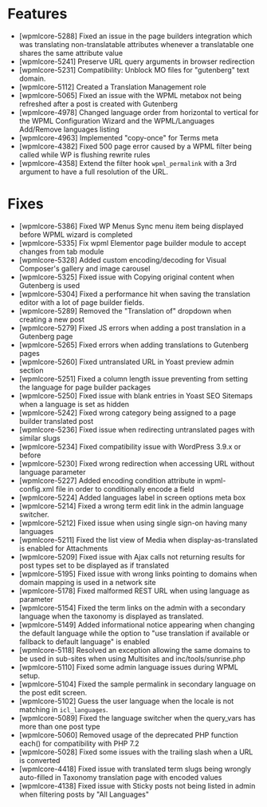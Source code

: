 # Features
* [wpmlcore-5288] Fixed an issue in the page builders integration which was translating non-translatable attributes whenever a translatable one shares the same attribute value
* [wpmlcore-5241] Preserve URL query arguments in browser redirection
* [wpmlcore-5231] Compatibility: Unblock MO files for "gutenberg" text domain.
* [wpmlcore-5112] Created a Translation Management role
* [wpmlcore-5065] Fixed an issue with the WPML metabox not being refreshed after a post is created with Gutenberg
* [wpmlcore-4978] Changed language order from horizontal to vertical for the WPML Configuration Wizard and the WPML/Languages Add/Remove languages listing
* [wpmlcore-4963] Implemented "copy-once" for Terms meta
* [wpmlcore-4382] Fixed 500 page error caused by a WPML filter being called while WP is flushing rewrite rules
* [wpmlcore-4358] Extend the filter hook `wpml_permalink` with a 3rd argument to have a full resolution of the URL.

# Fixes
* [wpmlcore-5386] Fixed WP Menus Sync menu item being displayed before WPML wizard is completed
* [wpmlcore-5335] Fix wpml Elementor page builder module to accept changes from tab module
* [wpmlcore-5328] Added custom encoding/decoding for Visual Composer's gallery and image carousel
* [wpmlcore-5325] Fixed issue with Copying original content when Gutenberg is used
* [wpmlcore-5304] Fixed a performance hit when saving the translation editor with a lot of page builder fields.
* [wpmlcore-5289] Removed the "Translation of" dropdown when creating a new post
* [wpmlcore-5279] Fixed JS errors when adding a post translation in a Gutenberg page
* [wpmlcore-5265] Fixed errors when adding translations to Gutenberg pages
* [wpmlcore-5260] Fixed untranslated URL in Yoast preview admin section
* [wpmlcore-5251] Fixed a column length issue preventing from setting the language for page builder packages
* [wpmlcore-5250] Fixed issue with blank entries in Yoast SEO Sitemaps when a language is set as hidden
* [wpmlcore-5242] Fixed wrong category being assigned to a page builder translated post
* [wpmlcore-5236] Fixed issue when redirecting untranslated pages with similar slugs
* [wpmlcore-5234] Fixed compatibility issue with WordPress 3.9.x or before
* [wpmlcore-5230] Fixed wrong redirection when accessing URL without language parameter
* [wpmlcore-5227] Added encoding condition attribute in wpml-config.xml file in order to conditionally encode a field
* [wpmlcore-5224] Added languages label in screen options meta box
* [wpmlcore-5214] Fixed a wrong term edit link in the admin language switcher.
* [wpmlcore-5212] Fixed issue when using single sign-on having many languages
* [wpmlcore-5211] Fixed the list view of Media when display-as-translated is enabled for Attachments
* [wpmlcore-5209] Fixed issue with Ajax calls not returning results for post types set to be displayed as if translated
* [wpmlcore-5195] Fixed issue with wrong links pointing to domains when domain mapping is used in a network site
* [wpmlcore-5178] Fixed malformed REST URL when using language as parameter
* [wpmlcore-5154] Fixed the term links on the admin with a secondary language when the taxonomy is displayed as translated.
* [wpmlcore-5149] Added informational notice appearing when changing the default language while the option to "use translation if available or fallback to default language" is enabled
* [wpmlcore-5118] Resolved an exception allowing the same domains to be used in sub-sites when using Multisites and inc/tools/sunrise.php
* [wpmlcore-5110] Fixed some admin language issues during WPML setup.
* [wpmlcore-5104] Fixed the sample permalink in secondary language on the post edit screen.
* [wpmlcore-5102] Guess the user language when the locale is not matching in `icl_languages`.
* [wpmlcore-5089] Fixed the language switcher when the query_vars has more than one post type
* [wpmlcore-5060] Removed usage of the deprecated PHP function each() for compatibility with PHP 7.2
* [wpmlcore-5028] Fixed some issues with the trailing slash when a URL is converted
* [wpmlcore-4418] Fixed issue with translated term slugs being wrongly auto-filled in Taxonomy translation page with encoded values
* [wpmlcore-4138] Fixed issue with Sticky posts not being listed in admin when filtering posts by "All Languages"